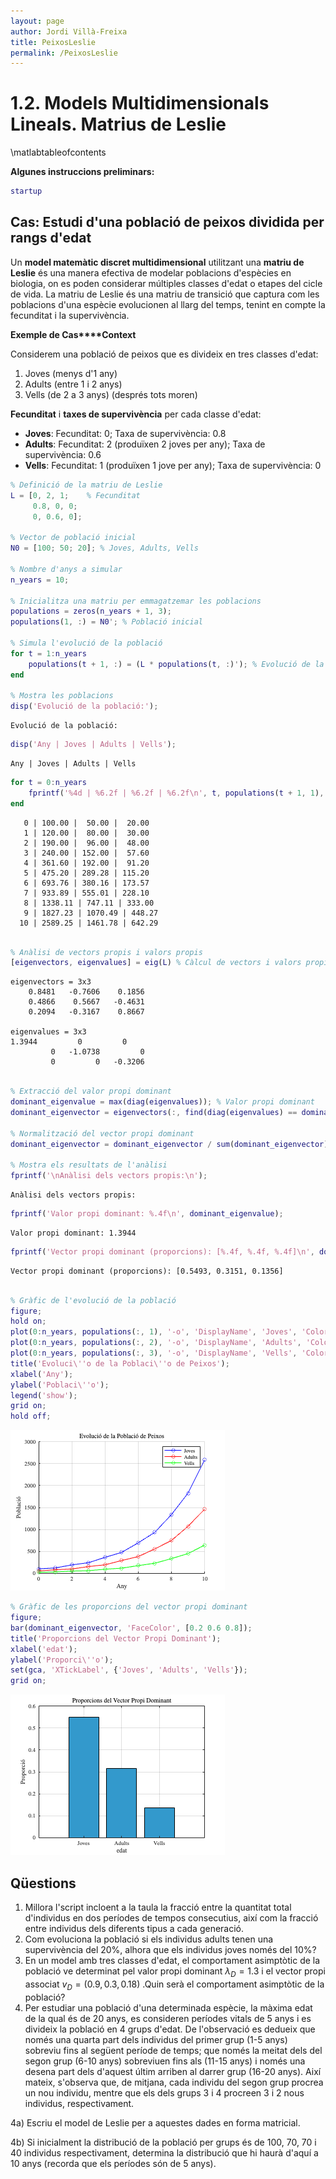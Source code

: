 ```yaml
---
layout: page
author: Jordi Villà-Freixa
title: PeixosLeslie
permalink: /PeixosLeslie
---
```

<script src="https://cdn.mathjax.org/mathjax/latest/MathJax.js?config=TeX-AMS-MML_HTMLorMML" type="text/javascript"></script>

# **1.2. Models Multidimensionals Lineals. Matrius de Leslie**
\matlabtableofcontents

**Algunes instruccions preliminars:**

```matlab
startup
```


## Cas: Estudi d'una població de peixos dividida per rangs d'edat

Un **model matemàtic discret multidimensional** utilitzant una **matriu de Leslie** és una manera efectiva de modelar poblacions d'espècies en biologia, on es poden considerar múltiples classes d'edat o etapes del cicle de vida. La matriu de Leslie és una matriu de transició que captura com les poblacions d'una espècie evolucionen al llarg del temps, tenint en compte la fecunditat i la supervivència.


**Exemple de Cas****Context**


Considerem una població de peixos que es divideix en tres classes d'edat:

1.  Joves (menys d'1 any)
2. Adults (entre 1 i 2 anys)
3. Vells (de 2 a 3  anys) (després tots moren)

**Fecunditat** i **taxes de supervivència** per cada classe d'edat:

-  **Joves**: Fecunditat: 0; Taxa de supervivència: 0.8 
-  **Adults**: Fecunditat: 2 (produïxen 2 joves per any); Taxa de supervivència: 0.6 
-  **Vells**: Fecunditat: 1 (produïxen 1 jove per any); Taxa de supervivència: 0 
```matlab
% Definició de la matriu de Leslie
L = [0, 2, 1;    % Fecunditat
     0.8, 0, 0; 
     0, 0.6, 0];

% Vector de població inicial
N0 = [100; 50; 20]; % Joves, Adults, Vells

% Nombre d'anys a simular
n_years = 10;

% Inicialitza una matriu per emmagatzemar les poblacions
populations = zeros(n_years + 1, 3);
populations(1, :) = N0'; % Població inicial

% Simula l'evolució de la població
for t = 1:n_years
    populations(t + 1, :) = (L * populations(t, :)'); % Evolució de la població
end

% Mostra les poblacions
disp('Evolució de la població:');
```

```matlabTextOutput
Evolució de la població:
```

```matlab
disp('Any | Joves | Adults | Vells');
```

```matlabTextOutput
Any | Joves | Adults | Vells
```

```matlab
for t = 0:n_years
    fprintf('%4d | %6.2f | %6.2f | %6.2f\n', t, populations(t + 1, 1), populations(t + 1, 2), populations(t + 1, 3));
end
```

```matlabTextOutput
   0 | 100.00 |  50.00 |  20.00
   1 | 120.00 |  80.00 |  30.00
   2 | 190.00 |  96.00 |  48.00
   3 | 240.00 | 152.00 |  57.60
   4 | 361.60 | 192.00 |  91.20
   5 | 475.20 | 289.28 | 115.20
   6 | 693.76 | 380.16 | 173.57
   7 | 933.89 | 555.01 | 228.10
   8 | 1338.11 | 747.11 | 333.00
   9 | 1827.23 | 1070.49 | 448.27
  10 | 2589.25 | 1461.78 | 642.29
```

```matlab

% Anàlisi de vectors propis i valors propis
[eigenvectors, eigenvalues] = eig(L) % Càlcul de vectors i valors propis
```

```matlabTextOutput
eigenvectors = 3x3
    0.8481   -0.7606    0.1856
    0.4866    0.5667   -0.4631
    0.2094   -0.3167    0.8667

eigenvalues = 3x3
1.3944         0         0
         0   -1.0738         0
         0         0   -0.3206

```

```matlab

% Extracció del valor propi dominant
dominant_eigenvalue = max(diag(eigenvalues)); % Valor propi dominant
dominant_eigenvector = eigenvectors(:, find(diag(eigenvalues) == dominant_eigenvalue)); % Vector propi dominant

% Normalització del vector propi dominant
dominant_eigenvector = dominant_eigenvector / sum(dominant_eigenvector);

% Mostra els resultats de l'anàlisi
fprintf('\nAnàlisi dels vectors propis:\n');
```

```matlabTextOutput
Anàlisi dels vectors propis:
```

```matlab
fprintf('Valor propi dominant: %.4f\n', dominant_eigenvalue);
```

```matlabTextOutput
Valor propi dominant: 1.3944
```

```matlab
fprintf('Vector propi dominant (proporcions): [%.4f, %.4f, %.4f]\n', dominant_eigenvector);
```

```matlabTextOutput
Vector propi dominant (proporcions): [0.5493, 0.3151, 0.1356]
```

```matlab

% Gràfic de l'evolució de la població
figure;
hold on;
plot(0:n_years, populations(:, 1), '-o', 'DisplayName', 'Joves', 'Color', 'b');
plot(0:n_years, populations(:, 2), '-o', 'DisplayName', 'Adults', 'Color', 'r');
plot(0:n_years, populations(:, 3), '-o', 'DisplayName', 'Vells', 'Color', 'g');
title('Evoluci\''o de la Poblaci\''o de Peixos');
xlabel('Any');
ylabel('Poblaci\''o');
legend('show');
grid on;
hold off;
```

![figure_0.png](PeixosLeslie_media/figure_0.png)

```matlab
% Gràfic de les proporcions del vector propi dominant
figure;
bar(dominant_eigenvector, 'FaceColor', [0.2 0.6 0.8]);
title('Proporcions del Vector Propi Dominant');
xlabel('edat');
ylabel('Proporci\''o');
set(gca, 'XTickLabel', {'Joves', 'Adults', 'Vells'});
grid on;
```

![figure_1.png](PeixosLeslie_media/figure_1.png)

## Qüestions
1.  Millora l'script incloent a la taula la fracció entre la quantitat total d'individus en dos períodes de tempos consecutius, així com la fracció entre individus dels diferents tipus a cada generació.
2. Com evoluciona la població si els individus adults tenen una supervivència del 20%, alhora que els individus joves només del 10%?
3. En un model amb tres classes d'edat, el comportament asimptòtic de la població ve determinat pel valor propi dominant $\lambda_D =1.3$ i el vector propi associat $v_D =(0.9,0.3,0.18)$ .Quin serà el comportament asimptòtic de la població?
4. Per estudiar una població d'una determinada espècie, la màxima edat de la qual és de 20 anys, es consideren períodes vitals de 5 anys i es divideix la població en 4 grups d'edat. De l'observació es dedueix que només una quarta part dels individus del primer grup (1\-5 anys) sobreviu fins al següent període de temps; que només la meitat dels del segon grup (6\-10 anys) sobreviuen fins als (11\-15 anys) i només una desena part dels d'aquest últim arriben al darrer grup (16\-20 anys). Així mateix, s'observa que, de mitjana, cada individu del segon grup procrea un nou individu, mentre que els dels grups 3 i 4 procreen 3 i 2 nous individus, respectivament.

4a) Escriu el model de Leslie per a aquestes dades en forma matricial.


4b) Si inicialment la distribució de la població per grups és de 100, 70, 70 i 40 individus respectivament, determina la distribució que hi haurà d'aquí a 10 anys (recorda que els períodes són de 5 anys).

